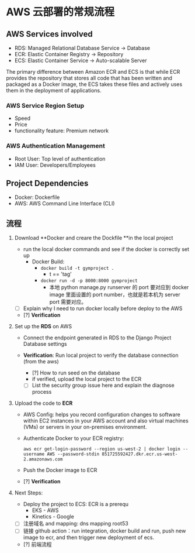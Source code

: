 # AWS 云部署的常规流程

## AWS Services involved

- RDS: Managed Relational Database Service -> Database
- ECR: Elastic Container Registry -> Repository
- ECS: Elastic Container Service -> Auto-scalable Server

The primary difference between Amazon ECR and ECS is that while ECR provides the repository that stores all code that has been written and packaged as a Docker image, the ECS takes these files and actively uses them in the deployment of applications.

### AWS Service Region Setup

- Speed
- Price
- functionality feature: Premium network

### AWS Authentication Management

- Root User: Top level of authentication
- IAM User: Developers/Employees

## Project Dependencies

- Docker: Dockerfile
- AWS: AWS Command Line Interface (CLI)

## 流程

1. Download **Docker and creare the Dockfile **in the local project

   - run the local docker commands and see if the docker is correctly set up
     - Docker Build:
       - `docker build -t gymproject .`
         - t == 'tag'
       - `docker run -d -p 8000:8000 gymproject`
         - 本地 python manage.py runserver 的 port 要对应到 docker image 里面设置的 port number，也就是若本机为 server port 需要对应。
   - [ ] Explain why I need to run docker locally before deploy to the AWS
   - [?] **Verification**

2. Set up the **RDS** on AWS

   - Connect the endpoint generated in RDS to the Django Project Database settings
   - **Verification**: Run local project to verify the database connection (from the aws)

     - [?] How to run seed on the database
     - if verified, upload the local project to the ECR
     - [ ] List the security group issue here and explain the diagnose process

3. Upload the code to **ECR**

   - AWS Config: helps you record configuration changes to software within EC2 instances in your AWS account and also virtual machines (VMs) or servers in your on-premises environment.

   - Authenticate Docker to your ECR registry:

     `aws ecr get-login-password --region us-west-2 | docker login --username AWS --password-stdin 851725592427.dkr.ecr.us-west-2.amazonaws.com`

   - Push the Docker image to ECR
   - [?] **Verification**

4. Next Steps:
   - Deploy the project to ECS: ECR is a prerequ
     - EKS - AWS
     - Kinetics - Google
   - [ ] 注册域名 and mapping: dns mapping root53
   - [ ] 链接 github action：run integration, docker build and run, push new image to ecr, and then trigger new deployment of ecs.
   - [?] 前端流程
